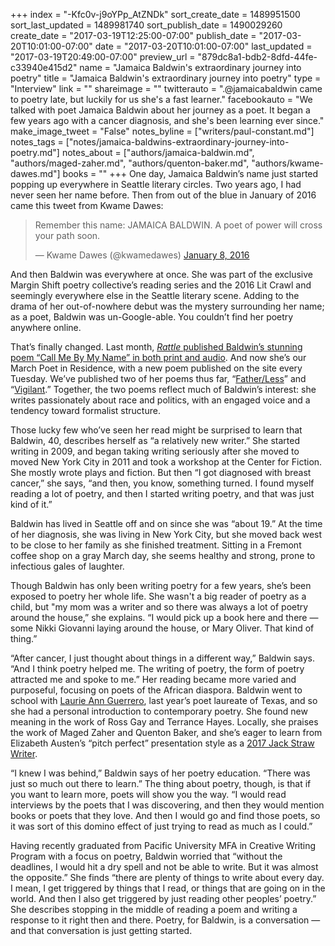 +++
index = "-Kfc0v-j9oYPp_AtZNDk"
sort_create_date = 1489951500
sort_last_updated = 1489981740
sort_publish_date = 1490029260
create_date = "2017-03-19T12:25:00-07:00"
publish_date = "2017-03-20T10:01:00-07:00"
date = "2017-03-20T10:01:00-07:00"
last_updated = "2017-03-19T20:49:00-07:00"
preview_url = "879dc8a1-bdb2-8dfd-44fe-c33940e415d2"
name = "Jamaica Baldwin's extraordinary journey into poetry"
title = "Jamaica Baldwin's extraordinary journey into poetry"
type = "Interview"
link = ""
shareimage = ""
twitterauto = ".@jamaicabaldwin came to poetry late, but luckily for us she's a fast learner."
facebookauto = "We talked with poet Jamaica Baldwin about her journey as a poet. It began a few years ago with a cancer diagnosis, and she's been learning ever since."
make_image_tweet = "False"
notes_byline = ["writers/paul-constant.md"]
notes_tags = ["notes/jamaica-baldwins-extraordinary-journey-into-poetry.md"]
notes_about = ["authors/jamaica-baldwin.md", "authors/maged-zaher.md", "authors/quenton-baker.md", "authors/kwame-dawes.md"]
books = ""
+++
One day, Jamaica Baldwin’s name just started popping up everywhere in Seattle literary circles. Two years ago, I had never seen her name before. Then from out of the blue in January of 2016 came this tweet from Kwame Dawes:

<blockquote class="twitter-tweet" data-lang="en"><p lang="en" dir="ltr">Remember this name: JAMAICA BALDWIN.  A poet of power will cross your path soon.</p>&mdash; Kwame Dawes (@kwamedawes) <a href="https://twitter.com/kwamedawes/status/685586075016769537">January 8, 2016</a></blockquote>

And then Baldwin was everywhere at once. She was part of the exclusive Margin Shift poetry collective’s reading series and the 2016 Lit Crawl and seemingly everywhere else in the Seattle literary scene. Adding to the drama of her out-of-nowhere debut was the mystery surrounding her name; as a poet, Baldwin was un-Google-able. You couldn’t find her poetry anywhere online.

That’s finally changed. Last month, [*Rattle* published Baldwin’s stunning poem “Call Me By My Name” in both print and audio]( http://www.rattle.com/call-me-by-my-name-by-jamaica-baldwin/). And now she’s our March Poet in Residence, with a new poem published on the site every Tuesday. We’ve published two of her poems thus far, “[Father/Less](http://www.seattlereviewofbooks.com/notes/2017/03/07/fatherless/)” and “[Vigilant](http://www.seattlereviewofbooks.com/notes/2017/03/14/vigilant/).” Together, the two poems reflect much of Baldwin’s interest: she writes passionately about race and politics, with an engaged voice and a tendency toward formalist structure.

Those lucky few who’ve seen her read might be surprised to learn that Baldwin, 40, describes herself as “a relatively new writer.” She started writing in 2009, and began taking writing seriously after she moved to moved New York City in 2011 and took a workshop at the Center for Fiction. She mostly wrote plays and fiction. But then “I got diagnosed with breast cancer,” she says, “and then, you know, something turned. I found myself reading a lot of poetry, and then I started writing poetry, and that was just kind of it.” 

Baldwin has lived in Seattle off and on since she was “about 19.” At the time of her diagnosis, she was living in New York City, but she moved back west to be close to her family as she finished treatment. Sitting in a Fremont coffee shop on a gray March day, she seems healthy and strong, prone to infectious gales of laughter.

Though Baldwin has only been writing poetry for a few years, she’s been exposed to poetry her whole life. She wasn't a big reader of poetry as a child, but "my mom was a writer and so there was always a lot of poetry around the house,” she explains. “I would pick up a book here and there — some Nikki Giovanni laying around the house, or Mary Oliver. That kind of thing.”

“After cancer, I just thought about things in a different way,” Baldwin says. “And I think poetry helped me. The writing of poetry, the form of poetry attracted me and spoke to me.” Her reading became more varied and purposeful, focusing on poets of the African diaspora. Baldwin went to school with [Laurie Ann Guerrero](http://www.laurieannguerrero.com/), last year’s poet laureate of Texas, and so she had a personal introduction to contemporary poetry. She found new meaning in the work of Ross Gay and Terrance Hayes. Locally, she praises the work of Maged Zaher and Quenton Baker, and she’s eager to learn from Elizabeth Austen’s “pitch perfect” presentation style as a [2017 Jack Straw Writer](http://www.jackstraw.org/programs/writers/WritersForum/).

“I knew I was behind,” Baldwin says of her poetry education. “There was just so much out there to learn.” The thing about poetry, though, is that if you want to learn more, poets will show you the way. “I would read interviews by the poets that I was discovering, and then they would mention books or poets that they love. And then I would go and find those poets, so it was sort of this domino effect of just trying to read as much as I could.”  

Having recently graduated from Pacific University MFA in Creative Writing Program with a focus on poetry, Baldwin worried that “without the deadlines, I would hit a dry spell and not be able to write. But it was almost the opposite.” She finds “there are plenty of things to write about every day. I mean, I get triggered by things that I read, or things that are going on in the world. And then I also get triggered by just reading other peoples’ poetry.” She describes stopping in the middle of reading a poem and writing a response to it right then and there. Poetry, for Baldwin, is a conversation — and that conversation is just getting started.
